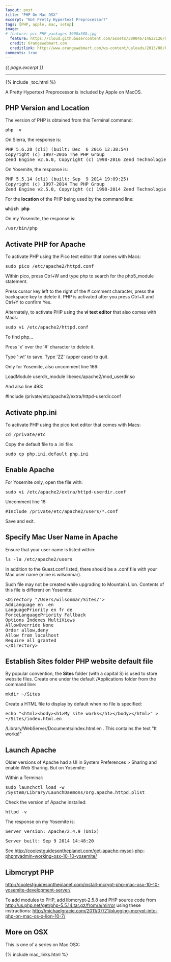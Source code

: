 ```yaml
---
layout: post
title: "PHP On Mac OSX"
excerpt: "Not Pretty Hypertext Preprocessor?"
tags: [PHP, apple, mac, setup]
image:
# feature: pic PHP packages 1900x500.jpg
  feature: https://cloud.githubusercontent.com/assets/300046/14622126/0e6c5e1e-0585-11e6-9097-960e073a1e21.jpg
  credit: Orangewebmart.com
  creditlink: http://www.orangewebmart.com/wp-content/uploads/2013/06/PHP-Website-Development.jpg
comments: true
---
```

<i>{{ page.excerpt }}</i>
<hr />

{% include _toc.html %}

A Pretty Hypertext Preprocessor is included by Apple on MacOS.


<a id="PHPz"></a>

## PHP Version and Location

The version of PHP is obtained from this Terminal command:

   <tt>php -v</tt>


   On Sierra, the response is:

<pre>
PHP 5.6.28 (cli) (built: Dec  6 2016 12:38:54) 
Copyright (c) 1997-2016 The PHP Group
Zend Engine v2.6.0, Copyright (c) 1998-2016 Zend Technologies
</pre>

   On Yosemite, the response is:

<pre>
PHP 5.5.14 (cli) (built: Sep  9 2014 19:09:25)
Copyright (c) 1997-2014 The PHP Group
Zend Engine v2.5.0, Copyright (c) 1998-2014 Zend Technologies
</pre>

For the <strong>location</strong> of the PHP being used by the command line:

   <tt><strong>which php</strong></tt>

On my Yosemite, the response is:

<pre>
/usr/bin/php
</pre>


<a id="PHPActivatez"></a>

## Activate PHP for Apache

To activate PHP using the Pico text editor that comes with Macs:

   <tt>sudo pico /etc/apache2/httpd.conf</tt>

Within pico, press Ctrl+W and type php to search for the php5_module statement.

Press cursor key left to the right of the # comment character,
press the backspace key to delete it.
PHP is activated after you press Ctrl+X and Ctrl+Y to confirm Yes.

Alternately, to activate PHP using the 
<strong>vi text editor</strong> that also comes with Macs:

   <tt>sudo vi /etc/apache2/httpd.conf</tt>

To find php...

Press 'x' over the '#' character to delete it. 

Type ':w!' to save.
Type 'ZZ' (upper case) to quit.

Only for Yosemite, also uncomment line 166:

LoadModule userdir_module libexec/apache2/mod_userdir.so
 
And also line 493:

#Include /private/etc/apache2/extra/httpd-userdir.conf



<a id="PHPIniz"></a>

## Activate php.ini

To activate PHP using the pico text editor that comes with Macs:

<tt>cd /private/etc</tt>

Copy the default file to a .ini file:

<tt>sudo cp php.ini.default php.ini</tt>

 


<a id="ApacheIniz"></a>

## Enable Apache

For Yosemite only, open the file with:

<tt>sudo vi /etc/apache2/extra/httpd-userdir.conf</tt>

Uncomment line 16:

<tt>#Include /private/etc/apache2/users/*.conf</tt>

Save and exit.
 


<a id="ApacheUserz"></a>

## Specify Mac User Name in Apache

Ensure that your user name is listed within:

<tt>ls -la /etc/apache2/users</tt>

In addition to the Guest.conf listed, there should be a 
.conf file with your Mac user name (mine is wilsonmar).

Such file may not be created while upgrading to Mountain Lion.
Contents of this file is different on Yosemite:
<pre>
&LT;Directory "/Users/wilsonmar/Sites/">
AddLanguage en .en
LanguagePriority en fr de
ForceLanguagePriority Fallback
Options Indexes MultiViews
AllowOverride None
Order allow,deny
Allow from localhost
Require all granted
&LT;/Directory></pre>




<a id="PHPFilez"></a>

## Establish Sites folder PHP website default file

By popular convention, the <strong>Sites</strong> folder 
(with a capital S) is used to store
website files. Create one under the default /Applications folder
from the command line:

<tt>mkdir ~/Sites</tt>

Create a HTML file to display by default when no file is specified:

<tt>echo "&LT;html>&LT;body>&LT;h1>My site works&LT;/h1>&LT;/body>&LT;/html>" > ~/Sites/index.html.en</tt>

/Library/WebServer/Documents/index.html.en . This contains the text "It works!" 




<a id="ApacheLaunchz"></a>

## Launch Apache

Older versions of Apache had a UI in
System Preferences > Sharing and enable Web Sharing. 
But on Yosemite:

Within a Terminal:

<tt>sudo launchctl load -w /System/Library/LaunchDaemons/org.apache.httpd.plist</tt>

Check the version of Apache installed:

<tt>httpd -v</tt>

The response on my Yosemite is:

<tt>Server version: Apache/2.4.9 (Unix)

Server built:   Sep  9 2014 14:48:20</tt>

See http://coolestguidesontheplanet.com/get-apache-mysql-php-phpmyadmin-working-osx-10-10-yosemite/
 


<a id="Libmcryptz"></a>

## Libmcrypt PHP

http://coolestguidesontheplanet.com/install-mcrypt-php-mac-osx-10-10-yosemite-development-server/

To add modules to PHP, add libmcrypt-2.5.8 and PHP source code
from http://us.php.net/get/php-5.5.14.tar.gz/from/a/mirror
using these instructions:
http://michaelgracie.com/2011/07/21/plugging-mcrypt-into-php-on-mac-os-x-lion-10-7/


## More on OSX

This is one of a series on Mac OSX:

{% include mac_links.html %}
